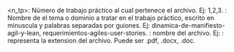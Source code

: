 <n_tp>: Número de trabajo práctico al cual pertenece el archivo. Ej: 1,2,3.
<dominio>: Nombre de el tema o dominio a tratar en el trabajo práctico, escrito en minuscula y palabras separadas por guiones. Ej: dinamica-de-manifiesto-agil-y-lean, requerimientos-agiles-user-stories.
<nombre>: nombre del archivo. Ej: 
<ext>: representa la extension del archivo. Puede ser .pdf, .docx, .doc.